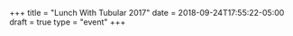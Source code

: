 +++
title = "Lunch With Tubular 2017"
date = 2018-09-24T17:55:22-05:00
draft = true
type = "event"
+++
